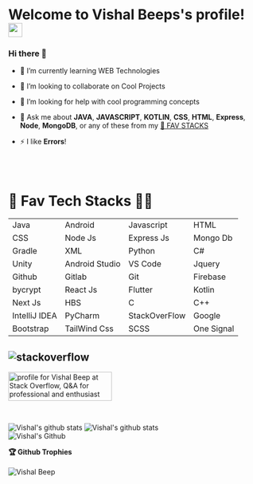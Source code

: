 <h1>
  Welcome to Vishal Beeps's profile!
  <img src="https://media.giphy.com/media/hvRJCLFzcasrR4ia7z/giphy.gif" width="28">
</h1>

### Hi there 👋

- 🌱 I’m currently learning WEB Technologies
- 👯 I’m looking to collaborate on Cool Projects
- 🤔 I’m looking for help with cool programming concepts
- 💬 Ask me about **JAVA**, **JAVASCRIPT**, **KOTLIN**,  **CSS**, **HTML**, **Express**, **Node**, **MongoDB**, or any of these from my [💖 FAV STACKS](https://github.com/Vishal-beep136#-fav-tech-stacks-)

- ⚡ I like **Errors**!

<br>
<br>

 <h1>💖 Fav Tech Stacks 👩‍💻</h1>

|               |               |           |        |
| ------------- | ------------- | --------- |--------|
| Java  | Android  | Javascript  | HTML  |
| CSS | Node Js | Express Js | Mongo Db |
| Gradle | XML | Python | C# |
| Unity | Android Studio |  VS Code | Jquery |
| Github | Gitlab | Git | Firebase |
| bycrypt | React Js | Flutter | Kotlin |
|Next Js | HBS | C | C++ |
| IntelliJ IDEA | PyCharm |  StackOverFlow | Google |
| Bootstrap | TailWind Css | SCSS | One Signal |

 <h2> <img align="center" src="https://github.com/keikomori/icons-badges/blob/master/badges/Stackoverflow/stackoverflow.svg" alt="stackoverflow" /> </h2>
 <a href="https://stackoverflow.com/users/15739040/vishal-beep"><img src="https://stackoverflow.com/users/flair/15739040.png" width="208" height="58" alt="profile for Vishal Beep at Stack Overflow, Q&amp;A for professional and enthusiast programmers" title="profile for Vishal Beep at Stack Overflow, Q&amp;A for professional and enthusiast programmers"></a>
  </p>



<br>

<p>
<!--   <a  href="https://github-readme-stats.vercel.app/api?username=Vishal-beep136&count_private=true&show_icons=true&theme=radical"><img alt="Vishal Activity Graph" src="https://github-readme-stats.vercel.app/api?username=Vishal-beep136&count_private=true&show_icons=true&theme=radical" /></a>
  <img src="http://github-readme-streak-stats.herokuapp.com?user=Vishal-beep136&theme=dracula" alt="vishal" /> -->
  
![Vishal's github stats](https://github-readme-stats.vercel.app/api?username=Vishal-beep136&count_private=true&show_icons=true&theme=algolia)
![Vishal's github stats](http://github-readme-streak-stats.herokuapp.com?user=Vishal-beep136&count_private=true&theme=algolia)  
![Vishal's Github](https://github-readme-stats.vercel.app/api/top-langs/?username=Vishal-beep136&count_private=true&langs_count=40&theme=algolia&layout=compact)  
  
</p>

 <summary><b>🏆 Github Trophies</b></summary>
 <br>
<img src="https://github-profile-trophy.vercel.app/?username=Vishal-Beep136&margin-w=5" alt="Vishal Beep" /> 
